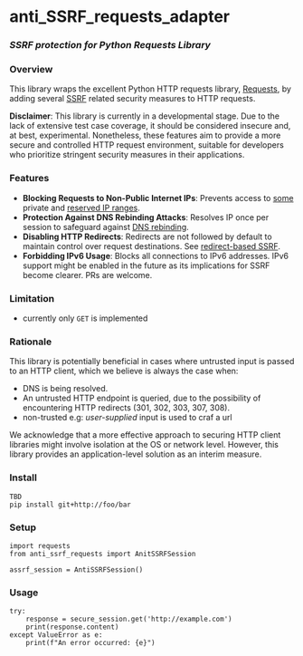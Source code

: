 # anti_SSRF_requests_adapter
### *SSRF protection for Python Requests Library*

### Overview

This library wraps the excellent Python HTTP requests library, [Requests](https://requests.readthedocs.io/en/latest/), by adding several [SSRF](https://en.wikipedia.org/wiki/Server-side_request_forgery) related security measures to HTTP requests.

**Disclaimer**: This library is currently in a developmental stage. Due to the lack of extensive test case coverage, it should be considered insecure and, at best, experimental. Nonetheless, these features aim to provide a more secure and controlled HTTP request environment, suitable for developers who prioritize stringent security measures in their applications.

### Features
- **Blocking Requests to Non-Public Internet IPs**: Prevents access to [some](https://github.com/zrthstr/anti_SSRF_requests_adapter/blob/49a7724aba8547d762f91471edb202df465ce13a/anti_SSRF_requests_adapter.py#L31) private and [reserved IP ranges](https://en.wikipedia.org/wiki/Reserved_IP_addresses).
- **Protection Against DNS Rebinding Attacks**: Resolves IP once per session to safeguard against [DNS rebinding](https://en.wikipedia.org/wiki/DNS_rebinding).
- **Disabling HTTP Redirects**: Redirects are not followed by default to maintain control over request destinations. See [redirect-based SSRF](https://portswigger.net/research/top-10-web-hacking-techniques-of-2017#1).
- **Forbidding IPv6 Usage**: Blocks all connections to IPv6 addresses. IPv6 support might be enabled in the future as its implications for SSRF become clearer. PRs are welcome.

### Limitation
- currently only `GET` is implemented

### Rationale
This library is potentially beneficial in cases where untrusted input is passed to an HTTP client, which we believe is always the case when:
- DNS is being resolved.
- An untrusted HTTP endpoint is queried, due to the possibility of encountering HTTP redirects (301, 302, 303, 307, 308).
- non-trusted e.g: *user-supplied* input is used to craf a url

We acknowledge that a more effective approach to securing HTTP client libraries might involve isolation at the OS or network level. However, this library provides an application-level solution as an interim measure.


### Install
```
TBD
pip install git+http://foo/bar
```

### Setup
```
import requests
from anti_ssrf_requests import AnitSSRFSession

assrf_session = AntiSSRFSession()
```

### Usage
```
try:
    response = secure_session.get('http://example.com')
    print(response.content)
except ValueError as e:
    print(f"An error occurred: {e}")

```
